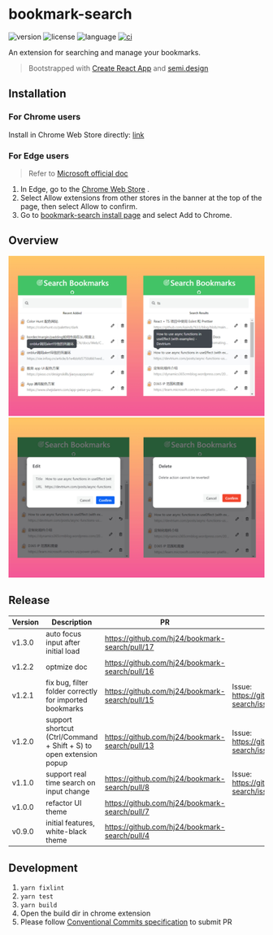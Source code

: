# bookmark-search
![version](https://img.shields.io/github/package-json/v/hj24/bookmark-search/main)
![license](https://img.shields.io/github/license/hj24/bookmark-search)
![language](https://img.shields.io/badge/language-Typescript-007ACC.svg)
[![ci](https://github.com/hj24/bookmark-search/actions/workflows/ci.yml/badge.svg)](https://github.com/hj24/bookmark-search/actions)

An extension for searching and manage your bookmarks.
> Bootstrapped with [Create React App](https://github.com/facebook/create-react-app) and [semi.design](https://semi.design/zh-CN)

## Installation
### For Chrome users
Install in Chrome Web Store directly: [link](https://chrome.google.com/webstore/detail/bookmark-search/dhnahdpjgnphiglnbijfoafjdokkbclk)

### For Edge users
> Refer to [Microsoft official doc](https://support.microsoft.com/en-us/microsoft-edge/add-turn-off-or-remove-extensions-in-microsoft-edge-9c0ec68c-2fbc-2f2c-9ff0-bdc76f46b026) 
1. In Edge, go to the [Chrome Web Store](https://chrome.google.com/webstore/detail/bookmark-search/Fdhnahdpjgnphiglnbijfoafjdokkbclk) .
2. Select Allow extensions from other stores in the banner at the top of the page, then select Allow to confirm.
3. Go to [bookmark-search install page](https://chrome.google.com/webstore/detail/bookmark-search/dhnahdpjgnphiglnbijfoafjdokkbclk) and select Add to Chrome.

## Overview
![main](assests/bookmark-search-main-new.jpg)
![item](assests/bookmark-search-item-new.jpg)

## Release
| Version | Description | PR | Note |
| ------ | ------ | ------ | ------ |
| v1.3.0 | auto focus input after initial load | https://github.com/hj24/bookmark-search/pull/17 ||
| v1.2.2 | optmize doc | https://github.com/hj24/bookmark-search/pull/16 ||
| v1.2.1 | fix bug, filter folder correctly for imported bookmarks | https://github.com/hj24/bookmark-search/pull/15 | Issue: https://github.com/hj24/bookmark-search/issues/9 |
| v1.2.0 | support shortcut (Ctrl/Command + Shift + S) to open extension popup | https://github.com/hj24/bookmark-search/pull/13 | Issue: https://github.com/hj24/bookmark-search/issues/12 |
| v1.1.0 | support real time search on input change | https://github.com/hj24/bookmark-search/pull/8 | Issue: https://github.com/hj24/bookmark-search/issues/10 |
| v1.0.0 | refactor UI theme | https://github.com/hj24/bookmark-search/pull/7 ||
| v0.9.0 | initial features, white-black theme | https://github.com/hj24/bookmark-search/pull/4 ||

## Development
1. `yarn fixlint`
2. `yarn test`
3. `yarn build`
4. Open the build dir in chrome extension
5. Please follow [Conventional Commits specification](https://www.conventionalcommits.org/en/v1.0.0/) to submit PR 
